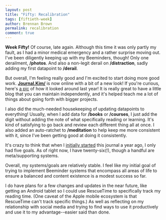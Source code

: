 ```yaml
---
layout: post
title: "Fifty: Recalibration"
tags: [fiftieth-week]
author: Brennan Brown
permalink: recalibration
comment: true
---
```


**Week Fifty!** Of course, late again. Although this time it was only partly my fault, as I had a minor medical emergency and a rather surprise moving out. I've been diligently keeping up with my Beeminders, though! Only one derailment, **/photos**. And also a non-legit derail on **/distraction**, sadly adding my first datapoint to **/derail**.

But overall, I'm feeling really good and I'm excited to start doing more good work. [**Journal.Kim/**](https://journal.kim) is now online with a bit of a new look! If you're curious, here's [a pic](https://duck-project.herokuapp.com/artwork/jb.jpg) of how it looked around last year! It is really great to have a little blog that you can maintain independently, and it's helped teach me a lot of things about going forth with bigger projects.

I also did the much-needed housekeeping of updating datapoints to everything! Usually, when I add data for **/books** or **/courses**, I just add the digit without adding the note of what specifically reading or learning. It's kind of satisfying to go back and review each different thing all at once. I also added an auto-ratchet to **/meditation** to help keep me more consistent with it, since I've been getting good at doing it consistently.

It's crazy to think that when I [initially started](https://forum.beeminder.com/t/brennans-beeminder-journal/6340/1) this journal a year ago, I only had five goals. As of right now, I have twenty-six(!), though a handful are meta/supporting systems.

Overall, my systems/goals are relatively stable. I feel like my initial goal of trying to implement Beeminder systems that encompass all areas of life to ensure a balanced and content existence is a modest success so far. 

I do have plans for a few changes and updates in the near future, like getting an Android tablet so I could use RescueTime to specifically track my reading time. (One caveat of the Apple mobile ecosystem is that RescueTime can't track specific things.) As well as reflecting on my relationship with social media and trying to find ways to use it productively and use it to my advantage--easier said than done.
